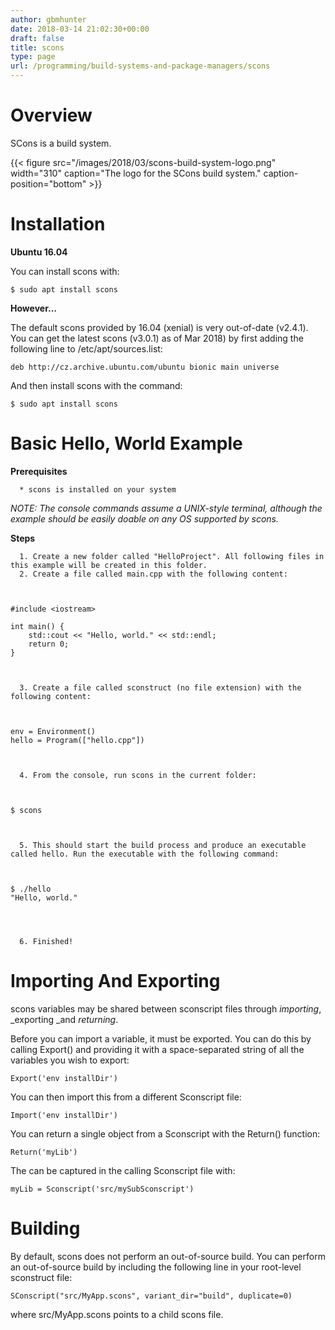 ```yaml
---
author: gbmhunter
date: 2018-03-14 21:02:30+00:00
draft: false
title: scons
type: page
url: /programming/build-systems-and-package-managers/scons
---
```


# Overview




SCons is a build system.



{{< figure src="/images/2018/03/scons-build-system-logo.png" width="310" caption="The logo for the SCons build system." caption-position="bottom" >}}



# Installation




**Ubuntu 16.04**




You can install scons with:



    
    $ sudo apt install scons




**However...**




The default scons provided by 16.04 (xenial) is very out-of-date (v2.4.1). You can get the latest scons (v3.0.1) as of Mar 2018) by first adding the following line to /etc/apt/sources.list:



    
    deb http://cz.archive.ubuntu.com/ubuntu bionic main universe




And then install scons with the command:



    
    $ sudo apt install scons




# Basic Hello, World Example




**Prerequisites**





	  * scons is installed on your system



_NOTE: The console commands assume a UNIX-style terminal, although the example should be easily doable on any OS supported by scons._




**Steps**





	  1. Create a new folder called "HelloProject". All following files in this example will be created in this folder.
	  2. Create a file called main.cpp with the following content:  


    
    #include <iostream>
    
    int main() {
    	std::cout << "Hello, world." << std::endl;
    	return 0;
    }



	  3. Create a file called sconstruct (no file extension) with the following content:  


    
    env = Environment()
    hello = Program(["hello.cpp"])



	  4. From the console, run scons in the current folder:  


    
    $ scons



	  5. This should start the build process and produce an executable called hello. Run the executable with the following command:  


    
    $ ./hello
    "Hello, world."
    



	  6. Finished!



# Importing And Exporting




scons variables may be shared between sconscript files through _importing_, _exporting _and _returning_.




Before you can import a variable, it must be exported. You can do this by calling Export() and providing it with a space-separated string of all the variables you wish to export:



    
    Export('env installDir')




You can then import this from a different Sconscript file:



    
    Import('env installDir')




You can return a single object from a Sconscript with the Return() function:



    
    Return('myLib')




The can be captured in the calling Sconscript file with:



    
    myLib = Sconscript('src/mySubSconscript')







# Building




By default, scons does not perform an out-of-source build. You can perform an out-of-source build by including the following line in your root-level sconstruct file:



    
    SConscript("src/MyApp.scons", variant_dir="build", duplicate=0)




where src/MyApp.scons points to a child scons file.
